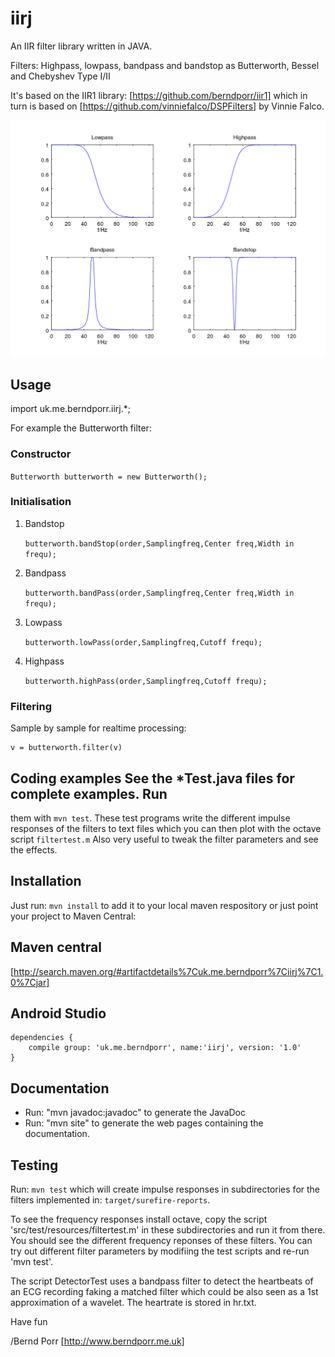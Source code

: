 # iirj

An IIR filter library written in JAVA.

Filters: Highpass, lowpass, bandpass and bandstop as
Butterworth, Bessel and Chebyshev Type I/II

It's based on the IIR1 library: [https://github.com/berndporr/iir1]
which in turn is based on [https://github.com/vinniefalco/DSPFilters]
by Vinnie Falco.

![alt tag](filtertest.png)

## Usage

import uk.me.berndporr.iirj.*;

For example the Butterworth filter:

### Constructor
  `Butterworth butterworth = new Butterworth();`

### Initialisation
1. Bandstop

   `butterworth.bandStop(order,Samplingfreq,Center freq,Width in frequ);`

2. Bandpass

   `butterworth.bandPass(order,Samplingfreq,Center freq,Width in frequ);`

3. Lowpass

   `butterworth.lowPass(order,Samplingfreq,Cutoff frequ);`

4. Highpass

   `butterworth.highPass(order,Samplingfreq,Cutoff frequ);`

### Filtering
Sample by sample for realtime processing:

```
v = butterworth.filter(v)
```

## Coding examples See the *Test.java files for complete examples. Run
them with `mvn test`. These test programs write the different impulse
responses of the filters to text files which you can then plot with the
octave script `filtertest.m` Also very useful to tweak the filter
parameters and see the effects.

## Installation
Just run: `mvn install` to add it to your local maven respository or
just point your project to Maven Central:

## Maven central
[http://search.maven.org/#artifactdetails%7Cuk.me.berndporr%7Ciirj%7C1.0%7Cjar]

## Android Studio
```
dependencies {
    compile group: 'uk.me.berndporr', name:'iirj', version: '1.0'
}
```

## Documentation
* Run: "mvn javadoc:javadoc" to generate the JavaDoc
* Run: "mvn site" to generate the web pages containing the documentation.

## Testing
Run: `mvn test` which will create impulse responses in subdirectories
for the filters implemented in: `target/surefire-reports`.

To see the frequency responses install octave, copy the script
'src/test/resources/filtertest.m'
in these subdirectories and run it from there. You should see the
different frequency reponses of these filters. You can try
out different filter parameters by modifiing the test
scripts and re-run 'mvn test'.

The script DetectorTest uses a bandpass filter to detect the
heartbeats of an ECG recording faking a matched filter which could
be also seen as a 1st approximation of a wavelet. The heartrate is
stored in hr.txt.



Have fun

/Bernd Porr
[http://www.berndporr.me.uk]
